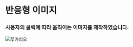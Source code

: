 # 반응형 이미지 

### 사용자의 클릭에 따라 움직이는 이미지를 제작하였습니다.
![루카리오](https://github.com/Myeongcheol-shin/reacted-card/assets/82868004/e4224505-0785-4fd6-961e-f233ef7a3f6e)
